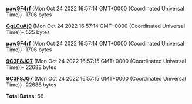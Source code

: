 [**paw9F4rf**](/data/paw9F4rf.txt) (Mon Oct 24 2022 16:57:14 GMT+0000 (Coordinated Universal Time))- 1706 bytes

[**GgLCuAj9**](/data/GgLCuAj9.txt) (Mon Oct 24 2022 16:57:14 GMT+0000 (Coordinated Universal Time))- 525 bytes

[**paw9F4rf**](/data/paw9F4rf.txt) (Mon Oct 24 2022 16:57:14 GMT+0000 (Coordinated Universal Time))- 1706 bytes

[**9C3F8JG7**](/data/9C3F8JG7.txt) (Mon Oct 24 2022 16:57:15 GMT+0000 (Coordinated Universal Time))- 22688 bytes

[**9C3F8JG7**](/data/9C3F8JG7.txt) (Mon Oct 24 2022 16:57:15 GMT+0000 (Coordinated Universal Time))- 22688 bytes

**Total Datas**: 66